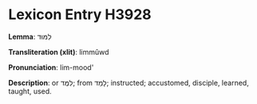 # Lexicon Entry H3928

**Lemma**: לִמּוּד

**Transliteration (xlit)**: limmûwd

**Pronunciation**: lim-mood'

**Description**:
or לִמֻּד; from לָמַד; instructed; accustomed, disciple, learned, taught, used.
